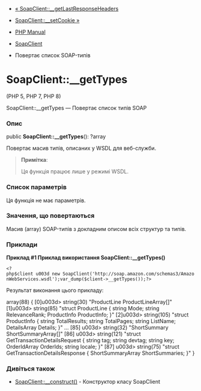 - [«
SoapClient::\_\_getLastResponseHeaders](soapclient.getlastresponseheaders.md)
- [SoapClient::\_\_setCookie »](soapclient.setcookie.md)

- [PHP Manual](index.md)
- [SoapClient](class.soapclient.md)
- Повертає список SOAP-типів

# SoapClient::\_\_getTypes

(PHP 5, PHP 7, PHP 8)

SoapClient::\_\_getTypes — Повертає список типів SOAP

### Опис

public **SoapClient::\_\_getTypes**(): ?array

Повертає масив типів, описаних у WSDL для веб-служби.

> **Примітка**:
>
> Ця функція працює лише у режимі WSDL.

### Список параметрів

Ця функція не має параметрів.

### Значення, що повертаються

Масив (array) SOAP-типів з докладним описом всіх структур та типів.

### Приклади

**Приклад #1 Приклад використання **SoapClient::\_\_getTypes()****

` <?php$client u003d new SoapClient('http://soap.amazon.com/schemas3/AmazonWebServices.wsdl');var_dump($client->__getTypes());?> `

Результат виконання цього прикладу:

array(88) {
[0]u003d>
string(30) "ProductLine ProductLineArray[]"
[1]u003d>
string(85) "struct ProductLine {
string Mode;
string RelevanceRank;
ProductInfo ProductInfo;
}"
[2]u003d>
string(105) "struct ProductInfo {
string TotalResults;
string TotalPages;
string ListName;
DetailsArray Details;
}"
...
[85] u003d>
string(32) "ShortSummary ShortSummaryArray[]"
[86] u003d>
string(121) "struct GetTransactionDetailsRequest {
string tag;
string devtag;
string key;
OrderIdArray OrderIds;
string locale;
}"
[87] u003d>
string(75) "struct GetTransactionDetailsResponse {
ShortSummaryArray ShortSummaries;
}"
}

### Дивіться також

- [SoapClient::\_\_construct()](soapclient.construct.md) -
Конструктор класу SoapClient

